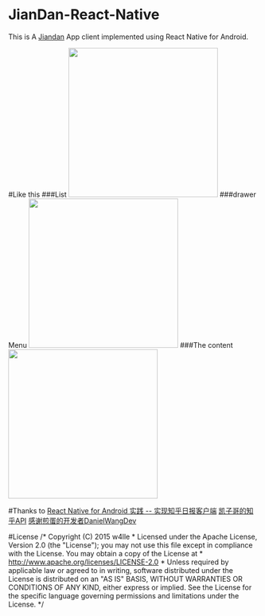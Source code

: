 # JianDan-React-Native
This is A [Jiandan](jandan.net) App client implemented using React Native for Android.

#Like this
###List
<img src="https://github.com/w4lle/JianDan-React-Native/blob/master/rn0.png" width="300">
###drawer Menu
<img src="https://github.com/w4lle/JianDan-React-Native/blob/master/rn.png" width="300">
###The content
<img src="https://github.com/w4lle/JianDan-React-Native/blob/master/rn1.png" width="300">

#Thanks to
[React Native for Android 实践 -- 实现知乎日报客户端](http://www.race604.com/react-native-android-practice/)
[凯子哥的知乎API](http://blog.csdn.net/zhaokaiqiang1992/article/details/45038125)
[感谢煎蛋的开发者DanielWangDev](http://m.weibo.cn/u/1749949233)

#License
/*
Copyright (C) 2015 w4lle *
Licensed under the Apache License, Version 2.0 (the "License");
you may not use this file except in compliance with the License.
You may obtain a copy of the License at *
http://www.apache.org/licenses/LICENSE-2.0 *
Unless required by applicable law or agreed to in writing, software
distributed under the License is distributed on an "AS IS" BASIS,
WITHOUT WARRANTIES OR CONDITIONS OF ANY KIND, either express or implied.
See the License for the specific language governing permissions and
limitations under the License. */



